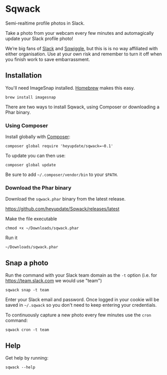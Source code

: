 # Sqwack

Semi-realtime profile photos in Slack.

Take a photo from your webcam every few minutes and automagically update your Slack profile photo!

We’re big fans of [Slack](http://www.slack.com) and [Sqwiggle](http://www.sqwiggle.com), but this is
is no way affiliated with either organisation. Use at your own risk and remember to turn it off
when you finish work to save embarrassment.

## Installation

You'll need ImageSnap installed. [Homebrew](http://mxcl.github.com/homebrew/)
makes this easy.

    brew install imagesnap

There are two ways to install Sqwack, using Composer or downloading a Phar binary.

### Using Composer

Install globally with [Composer](https://getcomposer.org/doc/03-cli.md#global):

    composer global require 'heyupdate/sqwack=~0.1'

To update you can then use:

    composer global update

Be sure to add `~/.composer/vendor/bin` to your `$PATH`.

### Download the Phar binary

Download the `sqwack.phar` binary from the latest release.

https://github.com/heyupdate/Sqwack/releases/latest

Make the file executable

    chmod +x ~/Downloads/sqwack.phar

Run it

    ~/Downloads/sqwack.phar

## Snap a photo

Run the command with your Slack team domain as the `-t` option
(i.e. for https://team.slack.com we would use "team")

    sqwack snap -t team

Enter your Slack email and password. Once logged in your cookie will be saved in `~/.sqwack` so you
don't need to keep entering your credentials.

To continuously capture a new photo every few minutes use the `cron` command:

    sqwack cron -t team

## Help

Get help by running:

    sqwack --help
